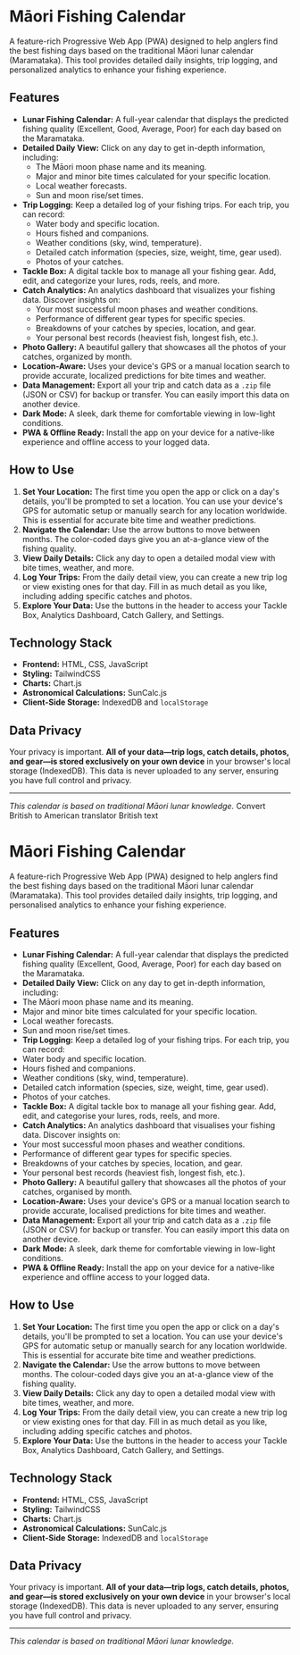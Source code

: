 # Māori Fishing Calendar

A feature-rich Progressive Web App (PWA) designed to help anglers find the best fishing days based on the traditional Māori lunar calendar (Maramataka). This tool provides detailed daily insights, trip logging, and personalized analytics to enhance your fishing experience.

## Features

*   **Lunar Fishing Calendar:** A full-year calendar that displays the predicted fishing quality (Excellent, Good, Average, Poor) for each day based on the Maramataka.
*   **Detailed Daily View:** Click on any day to get in-depth information, including:
    *   The Māori moon phase name and its meaning.
    *   Major and minor bite times calculated for your specific location.
    *   Local weather forecasts.
    *   Sun and moon rise/set times.
*   **Trip Logging:** Keep a detailed log of your fishing trips. For each trip, you can record:
    *   Water body and specific location.
    *   Hours fished and companions.
    *   Weather conditions (sky, wind, temperature).
    *   Detailed catch information (species, size, weight, time, gear used).
    *   Photos of your catches.
*   **Tackle Box:** A digital tackle box to manage all your fishing gear. Add, edit, and categorize your lures, rods, reels, and more.
*   **Catch Analytics:** An analytics dashboard that visualizes your fishing data. Discover insights on:
    *   Your most successful moon phases and weather conditions.
    *   Performance of different gear types for specific species.
    *   Breakdowns of your catches by species, location, and gear.
    *   Your personal best records (heaviest fish, longest fish, etc.).
*   **Photo Gallery:** A beautiful gallery that showcases all the photos of your catches, organized by month.
*   **Location-Aware:** Uses your device's GPS or a manual location search to provide accurate, localized predictions for bite times and weather.
*   **Data Management:** Export all your trip and catch data as a `.zip` file (JSON or CSV) for backup or transfer. You can easily import this data on another device.
*   **Dark Mode:** A sleek, dark theme for comfortable viewing in low-light conditions.
*   **PWA & Offline Ready:** Install the app on your device for a native-like experience and offline access to your logged data.

## How to Use

1.  **Set Your Location:** The first time you open the app or click on a day's details, you'll be prompted to set a location. You can use your device's GPS for automatic setup or manually search for any location worldwide. This is essential for accurate bite time and weather predictions.
2.  **Navigate the Calendar:** Use the arrow buttons to move between months. The color-coded days give you an at-a-glance view of the fishing quality.
3.  **View Daily Details:** Click any day to open a detailed modal view with bite times, weather, and more.
4.  **Log Your Trips:** From the daily detail view, you can create a new trip log or view existing ones for that day. Fill in as much detail as you like, including adding specific catches and photos.
5.  **Explore Your Data:** Use the buttons in the header to access your Tackle Box, Analytics Dashboard, Catch Gallery, and Settings.

## Technology Stack

*   **Frontend:** HTML, CSS, JavaScript
*   **Styling:** TailwindCSS
*   **Charts:** Chart.js
*   **Astronomical Calculations:** SunCalc.js
*   **Client-Side Storage:** IndexedDB and `localStorage`

## Data Privacy

Your privacy is important. **All of your data—trip logs, catch details, photos, and gear—is stored exclusively on your own device** in your browser's local storage (IndexedDB). This data is never uploaded to any server, ensuring you have full control and privacy.

---

*This calendar is based on traditional Māori lunar knowledge.*
Convert
British to American translator
British text
# Māori Fishing Calendar

A feature-rich Progressive Web App (PWA) designed to help anglers find the best fishing days based on the traditional Māori lunar calendar (Maramataka). This tool provides detailed daily insights, trip logging, and personalised analytics to enhance your fishing experience.

## Features

* **Lunar Fishing Calendar:** A full-year calendar that displays the predicted fishing quality (Excellent, Good, Average, Poor) for each day based on the Maramataka.
* **Detailed Daily View:** Click on any day to get in-depth information, including:
* The Māori moon phase name and its meaning.
* Major and minor bite times calculated for your specific location.
* Local weather forecasts.
* Sun and moon rise/set times.
* **Trip Logging:** Keep a detailed log of your fishing trips. For each trip, you can record:
* Water body and specific location.
* Hours fished and companions.
* Weather conditions (sky, wind, temperature).
* Detailed catch information (species, size, weight, time, gear used).
* Photos of your catches.
* **Tackle Box:** A digital tackle box to manage all your fishing gear. Add, edit, and categorise your lures, rods, reels, and more.
* **Catch Analytics:** An analytics dashboard that visualises your fishing data. Discover insights on:
* Your most successful moon phases and weather conditions.
* Performance of different gear types for specific species.
* Breakdowns of your catches by species, location, and gear.
* Your personal best records (heaviest fish, longest fish, etc.).
* **Photo Gallery:** A beautiful gallery that showcases all the photos of your catches, organised by month.
* **Location-Aware:** Uses your device's GPS or a manual location search to provide accurate, localised predictions for bite times and weather.
* **Data Management:** Export all your trip and catch data as a `.zip` file (JSON or CSV) for backup or transfer. You can easily import this data on another device.
* **Dark Mode:** A sleek, dark theme for comfortable viewing in low-light conditions.
* **PWA & Offline Ready:** Install the app on your device for a native-like experience and offline access to your logged data.

## How to Use

1. **Set Your Location:** The first time you open the app or click on a day's details, you'll be prompted to set a location. You can use your device's GPS for automatic setup or manually search for any location worldwide. This is essential for accurate bite time and weather predictions.
2. **Navigate the Calendar:** Use the arrow buttons to move between months. The colour-coded days give you an at-a-glance view of the fishing quality.
3. **View Daily Details:** Click any day to open a detailed modal view with bite times, weather, and more.
4. **Log Your Trips:** From the daily detail view, you can create a new trip log or view existing ones for that day. Fill in as much detail as you like, including adding specific catches and photos.
5. **Explore Your Data:** Use the buttons in the header to access your Tackle Box, Analytics Dashboard, Catch Gallery, and Settings.

## Technology Stack

* **Frontend:** HTML, CSS, JavaScript
* **Styling:** TailwindCSS
* **Charts:** Chart.js
* **Astronomical Calculations:** SunCalc.js
* **Client-Side Storage:** IndexedDB and `localStorage`

## Data Privacy

Your privacy is important. **All of your data—trip logs, catch details, photos, and gear—is stored exclusively on your own device** in your browser's local storage (IndexedDB). This data is never uploaded to any server, ensuring you have full control and privacy.

---

*This calendar is based on traditional Māori lunar knowledge.*

